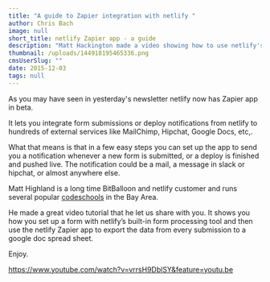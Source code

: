 ```yaml
---
title: "A guide to Zapier integration with netlify "
author: Chris Bach
image: null
short_title: netlify Zapier app - a guide
description: "Matt Hackington made a video showing how to use netlify's form processing and Zapier to automate all formsubmissions into google docs."
thumbnail: /uploads/144918195465336.png
cmsUserSlug: ""
date: 2015-12-03 
tags: null
---
```


As you may have seen in yesterday's newsletter netlify now has Zapier app in beta.

 It lets you integrate form submissions or deploy notifications from netlify to hundreds of external services like MailChimp, Hipchat, Google Docs, etc,.

 What that means is that in a few easy steps you can set up the app to send you a notification whenever a new form is submitted, or a deploy is finished and pushed live. The notification could be a mail, a message in slack or hipchat, or almost anywhere else.

 Matt Highland is a long time BitBalloon and netlify customer and runs several popular [codeschools](https://www.hackingtons.com/) in the Bay Area.

 He made a great video tutorial that he let us share with you. It shows you how you set up a form with netlify’s built-in form processing tool and then use the netlify Zapier app to export the data from every submission to a google doc spread sheet. 

Enjoy.

https://www.youtube.com/watch?v=vrrsH9DblSY&feature=youtu.be

